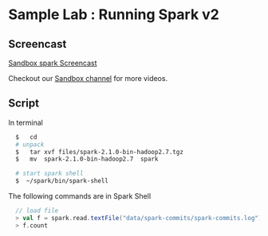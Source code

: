 # Sample Lab : Running Spark v2

## Screencast

[Sandbox spark Screencast](https://vimeo.com/215084996)

Checkout our [Sandbox channel](https://vimeo.com/channels/1237347) for more videos.

## Script

In terminal

```bash
  $   cd
  # unpack
  $   tar xvf files/spark-2.1.0-bin-hadoop2.7.tgz
  $   mv  spark-2.1.0-bin-hadoop2.7  spark

  # start spark shell
  $  ~/spark/bin/spark-shell
```

The following commands are in Spark Shell

```scala
  // load file
  > val f = spark.read.textFile("data/spark-commits/spark-commits.log")
  > f.count

```
